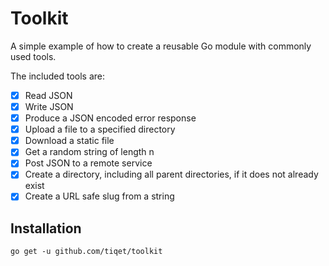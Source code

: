 # Toolkit

A simple example of how to create a reusable Go module with commonly used tools.

The included tools are:

- [X] Read JSON
- [X] Write JSON
- [X] Produce a JSON encoded error response
- [X] Upload a file to a specified directory
- [X] Download a static file
- [X] Get a random string of length n
- [X] Post JSON to a remote service 
- [X] Create a directory, including all parent directories, if it does not already exist
- [X] Create a URL safe slug from a string

## Installation

`go get -u github.com/tiqet/toolkit`
